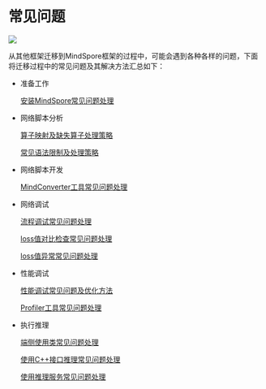 # 常见问题

<a href="https://gitee.com/mindspore/docs/blob/master/docs/migration_guide/source_zh_cn/faq.md" target="_blank"><img src="https://gitee.com/mindspore/docs/raw/master/resource/_static/logo_source.png"></a>

从其他框架迁移到MindSpore框架的过程中，可能会遇到各种各样的问题，下面将迁移过程中的常见问题及其解决方法汇总如下：

- 准备工作

    [安装MindSpore常见问题处理](https://www.mindspore.cn/doc/faq/zh-CN/master/installation.html)

- 网络脚本分析

    [算子映射及缺失算子处理策略](https://www.mindspore.cn/doc/migration_guide/zh-CN/master/script_analysis.html#id3)

    [常见语法限制及处理策略](https://www.mindspore.cn/doc/migration_guide/zh-CN/master/script_analysis.html#id6)

- 网络脚本开发

    [MindConverter工具常见问题处理](https://gitee.com/mindspore/mindinsight/blob/master/mindinsight/mindconverter/README_CN.md#%E5%B8%B8%E8%A7%81%E9%97%AE%E9%A2%98)

- 网络调试

    [流程调试常见问题处理](https://www.mindspore.cn/doc/migration_guide/zh-CN/master/neural_network_debug.html#id6)

    [loss值对比检查常见问题处理](https://www.mindspore.cn/doc/migration_guide/zh-CN/master/neural_network_debug.html#id8)

    [loss值异常常见问题处理](https://www.mindspore.cn/doc/migration_guide/zh-CN/master/neural_network_debug.html#id11)

- 性能调试

    [性能调试常见问题及优化方法](https://www.mindspore.cn/doc/migration_guide/zh-CN/master/sample_code.html#id26)

    [Profiler工具常见问题处理](https://www.mindspore.cn/doc/migration_guide/zh-CN/master/performance_optimization.html#id6)

- 执行推理

    [端侧使用类常见问题处理](https://www.mindspore.cn/doc/faq/zh-CN/master/mindspore_lite.html)

    [使用C++接口推理常见问题处理](https://www.mindspore.cn/doc/faq/zh-CN/master/mindspore_cpp_library.html)

    [使用推理服务常见问题处理](https://www.mindspore.cn/doc/faq/zh-CN/master/mindspore_serving.html)
